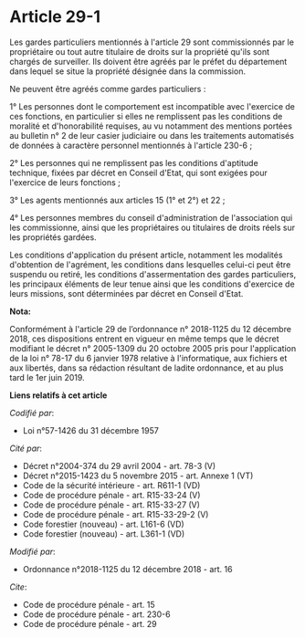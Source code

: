 # Article 29-1

Les gardes particuliers mentionnés à l'article 29 sont commissionnés par le propriétaire ou tout autre titulaire de droits
sur la propriété qu'ils sont chargés de surveiller. Ils doivent être agréés par le préfet du département dans lequel se situe
la propriété désignée dans la commission.

Ne peuvent être agréés comme gardes particuliers :

1° Les personnes dont le comportement est incompatible avec l'exercice de ces fonctions, en particulier si elles ne
remplissent pas les conditions de moralité et d'honorabilité requises, au vu notamment des mentions portées au bulletin n° 2
de leur casier judiciaire ou dans les traitements automatisés de données à caractère personnel mentionnés à l'article 230-6 ;

2° Les personnes qui ne remplissent pas les conditions d'aptitude technique, fixées par décret en Conseil d'Etat, qui sont
exigées pour l'exercice de leurs fonctions ;

3° Les agents mentionnés aux articles 15 (1° et 2°) et 22 ;

4° Les personnes membres du conseil d'administration de l'association qui les commissionne, ainsi que les propriétaires ou
titulaires de droits réels sur les propriétés gardées.

Les conditions d'application du présent article, notamment les modalités d'obtention de l'agrément, les conditions dans
lesquelles celui-ci peut être suspendu ou retiré, les conditions d'assermentation des gardes particuliers, les principaux
éléments de leur tenue ainsi que les conditions d'exercice de leurs missions, sont déterminées par décret en Conseil d'Etat.

**Nota:**

Conformément à l'article 29 de l’ordonnance n° 2018-1125 du 12 décembre 2018, ces dispositions entrent en vigueur en même
temps que le décret modifiant le décret n° 2005-1309 du 20 octobre 2005 pris pour l'application de la loi n° 78-17 du 6
janvier 1978 relative à l'informatique, aux fichiers et aux libertés, dans sa rédaction résultant de ladite ordonnance, et au
plus tard le 1er juin 2019.

**Liens relatifs à cet article**

_Codifié par_:

  - Loi n°57-1426 du 31 décembre 1957

_Cité par_:

  - Décret n°2004-374 du 29 avril 2004 - art. 78-3 (V)
  - Décret n°2015-1423 du 5 novembre 2015 - art. Annexe 1 (VT)
  - Code de la sécurité intérieure - art. R611-1 (VD)
  - Code de procédure pénale - art. R15-33-24 (V)
  - Code de procédure pénale - art. R15-33-27 (V)
  - Code de procédure pénale - art. R15-33-29-2 (V)
  - Code forestier (nouveau) - art. L161-6 (VD)
  - Code forestier (nouveau) - art. L361-1 (VD)

_Modifié par_:

  - Ordonnance n°2018-1125 du 12 décembre 2018 - art. 16

_Cite_:

  - Code de procédure pénale - art. 15
  - Code de procédure pénale - art. 230-6
  - Code de procédure pénale - art. 29
